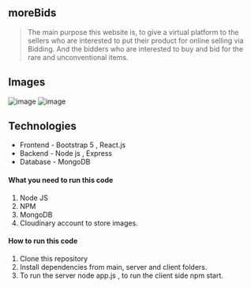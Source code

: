 ## moreBids

> The main purpose this website is, to give a virtual platform to the sellers who are interested to put their product for online selling via Bidding. And the bidders who are interested to buy and bid for the rare and unconventional items.

## Images
![image](https://github.com/Pranav-Shanker/moreBids/assets/148027466/47429b56-80d5-4843-811d-c171c2291732)
![image](https://github.com/Pranav-Shanker/moreBids/assets/148027466/d8746457-6424-44e4-b89b-eb54a5cb1247)

## Technologies

- Frontend - Bootstrap 5 , React.js 
- Backend - Node js , Express
- Database - MongoDB


#### What you need to run this code
1. Node JS
2. NPM 
3. MongoDB 
4. Cloudinary account to store images.

####  How to run this code
1. Clone this repository
2. Install dependencies from main, server and client folders.
3. To run the server node app.js , to run the client side npm start. 





